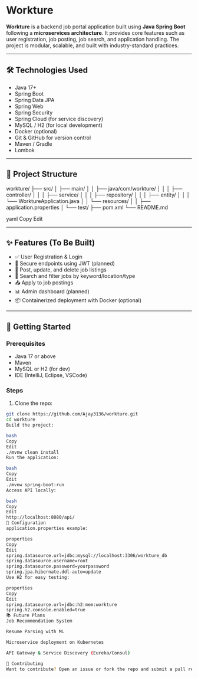 # Workture

**Workture** is a backend job portal application built using **Java Spring Boot** following a **microservices architecture**. It provides core features such as user registration, job posting, job search, and application handling. The project is modular, scalable, and built with industry-standard practices.

---

## 🛠️ Technologies Used

- Java 17+
- Spring Boot
- Spring Data JPA
- Spring Web
- Spring Security
- Spring Cloud (for service discovery)
- MySQL / H2 (for local development)
- Docker (optional)
- Git & GitHub for version control
- Maven / Gradle
- Lombok

---

## 📁 Project Structure

workture/
├── src/
│ ├── main/
│ │ ├── java/com/workture/
│ │ │ ├── controller/
│ │ │ ├── service/
│ │ │ ├── repository/
│ │ │ ├── entity/
│ │ │ └── WorktureApplication.java
│ │ └── resources/
│ │ ├── application.properties
│ └── test/
├── pom.xml
└── README.md

yaml
Copy
Edit

---

## ✨ Features (To Be Built)

- ✅ User Registration & Login
- 🔐 Secure endpoints using JWT (planned)
- 📄 Post, update, and delete job listings
- 🔎 Search and filter jobs by keyword/location/type
- 📤 Apply to job postings
- 📊 Admin dashboard (planned)
- 📦 Containerized deployment with Docker (optional)

---

## 🚀 Getting Started

### Prerequisites

- Java 17 or above
- Maven
- MySQL or H2 (for dev)
- IDE (IntelliJ, Eclipse, VSCode)

### Steps

1. Clone the repo:

```bash
git clone https://github.com/Ajay3136/workture.git
cd workture
Build the project:

bash
Copy
Edit
./mvnw clean install
Run the application:

bash
Copy
Edit
./mvnw spring-boot:run
Access API locally:

bash
Copy
Edit
http://localhost:8080/api/
🔧 Configuration
application.properties example:

properties
Copy
Edit
spring.datasource.url=jdbc:mysql://localhost:3306/workture_db
spring.datasource.username=root
spring.datasource.password=yourpassword
spring.jpa.hibernate.ddl-auto=update
Use H2 for easy testing:

properties
Copy
Edit
spring.datasource.url=jdbc:h2:mem:workture
spring.h2.console.enabled=true
📚 Future Plans
Job Recommendation System

Resume Parsing with ML

Microservice deployment on Kubernetes

API Gateway & Service Discovery (Eureka/Consul)

🤝 Contributing
Want to contribute? Open an issue or fork the repo and submit a pull request!
